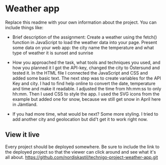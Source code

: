 # Weather app

Replace this readme with your own information about the project. You can include things like:

- Brief description of the assignment:
Create a weather using the fetch() function in JavaScript to load the weather data into your page. Present some data on your web app: 
the city name
the temperature
and what type of weather it is
sunset and sunrise

- How you approached the task, what tools and techniques you used, and how you planned it
I got the API-key, changed the city to Östersund and tested it. In the HTML file I connected the JavaScript and CSS and added some basic text. The next step was to create variables for the API Key and city. I had to find help online to convert the date, temperature and time and make it readable. I adjusted the time from hh:mm:ss to only hh:mm. Then I used CSS to style the app. I used the SVG icons from the example but added one for snow, because we still get snow in April here in Jämtland. 

- If you had more time, what would be next?
Some more styling. I tried to add another city and geolocation but did't get it to work right now. 

## View it live
Every project should be deployed somewhere. Be sure to include the link to the deployed project so that the viewer can click around and see what it's all about.
https://github.com/nordiskastil/technigo-project-weather-app.git
